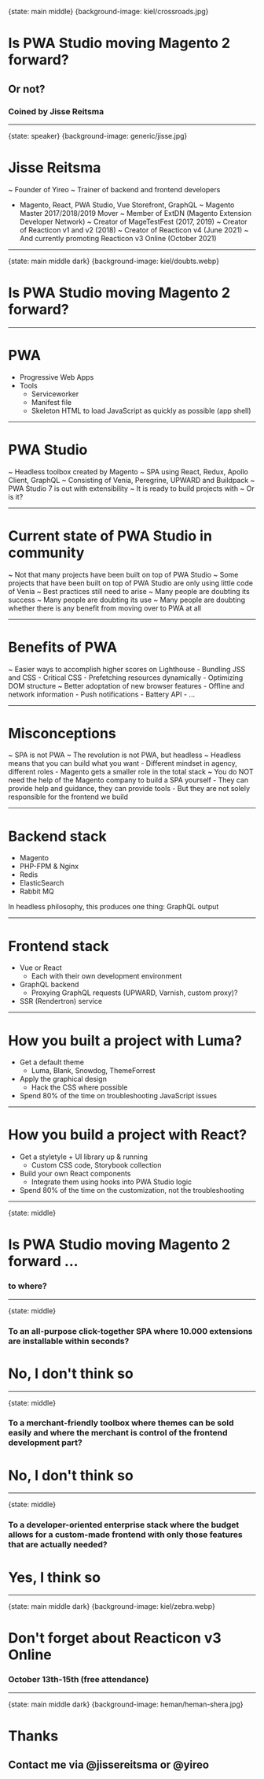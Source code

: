 {state: main middle}
{background-image: kiel/crossroads.jpg}
# Is PWA Studio moving Magento 2 forward?
## Or not?
### Coined by Jisse Reitsma

---
{state: speaker}
{background-image: generic/jisse.jpg}
# Jisse Reitsma
~ Founder of Yireo
~ Trainer of backend and frontend developers
  - Magento, React, PWA Studio, Vue Storefront, GraphQL
~ Magento Master 2017/2018/2019 Mover
~ Member of ExtDN (Magento Extension Developer Network)
~ Creator of MageTestFest (2017, 2019)
~ Creator of Reacticon v1 and v2 (2018)
~ Creator of Reacticon v4 (June 2021)
~ And currently promoting Reacticon v3 Online (October 2021)

---
{state: main middle dark}
{background-image: kiel/doubts.webp}
# Is PWA Studio moving Magento 2 forward?

---
# PWA
- Progressive Web Apps
- Tools
	- Serviceworker
	- Manifest file
	- Skeleton HTML to load JavaScript as quickly as possible (app shell)

---
# PWA Studio
~ Headless toolbox created by Magento
~ SPA using React, Redux, Apollo Client, GraphQL
~ Consisting of Venia, Peregrine, UPWARD and Buildpack
~ PWA Studio 7 is out with extensibility
~ It is ready to build projects with
~ Or is it?

---
# Current state of PWA Studio in community
~ Not that many projects have been built on top of PWA Studio
~ Some projects that have been built on top of PWA Studio are only using little code of Venia
~ Best practices still need to arise
~ Many people are doubting its success
~ Many people are doubting its use
~ Many people are doubting whether there is any benefit from moving over to PWA at all

---
# Benefits of PWA
~ Easier ways to accomplish higher scores on Lighthouse
	- Bundling JSS and CSS
	- Critical CSS
	- Prefetching resources dynamically
	- Optimizing DOM structure
~ Better adoptation of new browser features
	- Offline and network information
	- Push notifications
	- Battery API
	- ...

---
# Misconceptions
~ SPA is not PWA
~ The revolution is not PWA, but headless
~ Headless means that you can build what you want
	- Different mindset in agency, different roles
	- Magento gets a smaller role in the total stack
~ You do NOT need the help of the Magento company to build a SPA yourself
	- They can provide help and guidance, they can provide tools
	- But they are not solely responsible for the frontend we build

---
# Backend stack
- Magento
- PHP-FPM & Nginx
- Redis
- ElasticSearch
- Rabbit MQ

In headless philosophy, this produces one thing: GraphQL output

---
# Frontend stack
- Vue or React
	- Each with their own development environment
- GraphQL backend
	- Proxying GraphQL requests (UPWARD, Varnish, custom proxy)?
- SSR (Rendertron) service

---
# How you built a project with Luma?
- Get a default theme
	- Luma, Blank, Snowdog, ThemeForrest
- Apply the graphical design
	- Hack the CSS where possible
- Spend 80% of the time on troubleshooting JavaScript issues

---
# How you build a project with React?
- Get a styletyle + UI library up & running
	- Custom CSS code, Storybook collection
- Build your own React components
	- Integrate them using hooks into PWA Studio logic
- Spend 80% of the time on the customization, not the troubleshooting

---
{state: middle}
# Is PWA Studio moving Magento 2 forward ...
### to where?

---
{state: middle}
### To an all-purpose click-together SPA where 10.000 extensions are installable within seconds?
# No, I don't think so

---
{state: middle}
### To a merchant-friendly toolbox where themes can be sold easily and where the merchant is control of the frontend development part?
# No, I don't think so

---
{state: middle}
### To a developer-oriented enterprise stack where the budget allows for a custom-made frontend with only those features that are actually needed?
# Yes, I think so

---
{state: main middle dark}
{background-image: kiel/zebra.webp}
# Don't forget about Reacticon v3 Online
### October 13th-15th (free attendance)

---
{state: main middle dark}
{background-image: heman/heman-shera.jpg}
# Thanks
## Contact me via @jissereitsma or @yireo
